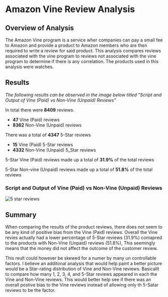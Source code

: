 # Amazon Vine Review Analysis

## Overview of Analysis
The Amazon Vine program is a service wher companies can pay a small fee to Amazon and provide a product to Amazon members who are then required to write a review for said product. This analysis compares reviews associated with the vine program to reviews not associated with the vine program to determine if there is any correlation. The products used in this analysis were watches. 

## Results
*The following results can be observed in the image below titled "Script and Output of Vine (Paid) vs Non-Vine (Unpaid) Reviews"*

In total there were **8409** reviews.
- **47** Vine (Paid) reviews
- **8362** Non-Vine (Unpaid) reviews

There was a total of **4347** 5-Star reviews
- **15** Vine (Paid) 5-Star reviews
- **4332** Non-Vine (Unpaid) 5_Star reviews

5-Star Vine (Paid) reviews made up a total of **31.9%** of the total reviews

5-Star Non-vine (Unpaid) reviews made up a total of **51.8%** of the total reviews


### Script and Output of Vine (Paid) vs Non-Vine (Unpaid) Reviews

![5 star reviews](https://user-images.githubusercontent.com/102814578/183539993-a9db17b6-32b9-4bbe-843b-f0a8367d91b4.png)


## Summary
When comparing the results of the product reviews, there does not seem to be any kind of positive bias from the Vine (Paid) reviews. Overall the Vine revies actually had a lower percentage of 5-Star reviews (31.9%) comapred to the products with Non-Vine (Unpaid) reviews (51.8%), This seemingly means that the money did not affect the outcome of the customer review.

This reult could however be skewed for a numer by many un controllable factors. I believe an additonal analysis that would help paint a better picture would be a Star-rating distribution of Vine and Non-Vine reviews. Basicallt to compare how many 1, 2, 3, 4, and 5-Star reviews appeared in each the Vine and Non-Vine reviews. This would better help see if there was an overall postive bias to the Vine reviews instead of allowing only th 5-Satar reviews to be the factor.
